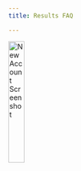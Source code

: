 ```yaml
---
title: Results FAQ

---
```



<img src="/comingSoon.png" alt="New Account Screenshot" style="width:25%;">
